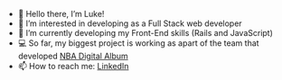 - 👋 Hello there, I’m Luke!
- 👀 I’m interested in developing as a Full Stack web developer
- 🌱 I’m currently developing my Front-End skills (Rails and JavaScript) 
- 💻 So far, my biggest project is working as apart of the team that developed <a href="http://www.nbadigitalalbum.click/" target="_blank"> NBA Digital Album </a>
- 📫 How to reach me: <a href="https://www.linkedin.com/in/luke-bullen/" target="_blank"> LinkedIn </a>


<!---
Luke-Bullen/Luke-Bullen is a ✨ special ✨ repository because its `README.md` (this file) appears on your GitHub profile.
You can click the Preview link to take a look at your changes.
--->
